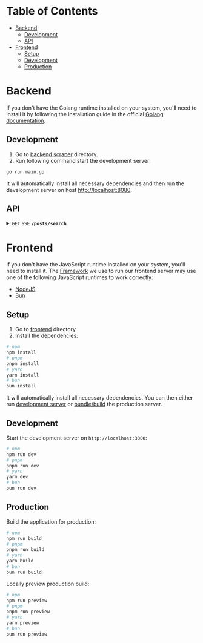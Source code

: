 # Table of Contents

- [Backend](#backend)
   - [Development](#development)
   - [API](#api)
- [Frontend](#frontend)
   - [Setup](#setup)
   - [Development](#development-1)
   - [Production](#production)

# Backend

If you don't have the Golang runtime installed on your system, you'll need to install it by following the installation guide in the official [Golang documentation](https://go.dev/doc/install).

## Development
1. Go to [backend scraper](backend/scraper) directory.
2. Run following command start the development server:

```bash
go run main.go
```

It will automatically install all necessary dependencies and then run
the development server on host <http://localhost:8080>.

## API
<details>
<summary>
<code>GET</code>
<code>SSE</code>
<code><b>/posts/search</b></code>
</summary>

#### Parameters

| Name | Type | In | Require |Description |
| :--- | :--- | :--- | :--- | :--- |
| `query` | `string` | query | + | Post name to search |
| `sources` | `string[]` | query | - | Sources to search from |
| `pp_page` | `number` | query | - | pp.lv page number |
| `ss_page` | `number` | query | - | ss.lv page number |
| `facebook_page` | `number` | query | - | facebook.com page number |
| `banknote_page` | `number` | query | - | banknote.lv page number |

#### Events

<table>
<tr>
<td><b>Status</b></td>
<td><b>Description</b></td>
<td><b>Response</b></td>
</tr>
<tr>
<td>posts</td>
<td>
Partially send posts from one page.
</td>
<td>

```typescript
[
  {
    title: string,
    preview_img: string,
    price: string,
  },
  // ... more posts
]
```

</td>
</tr>
<tr>
<td>pagination</td>
<td>
Dispatches once after page was scarped.
</td>
<td>

```typescript
{
  source: string,
  has_next: boolean,
}
```

</td>
</tr>
<tr>
<td>close</td>
<td>
Dispatches when scraping was finished.
</td>
<td>
Connection closed
</td>
</tr>
</table>
</details>

# Frontend

If you don't have the JavaScript runtime installed on your system, you'll need to install it. The [Framework](https://nuxt.com/) we use to run our frontend server may use one of the following JavaScript runtimes to work correctly:
- [NodeJS](https://nodejs.org/en/download)
- [Bun](https://bun.sh/docs/installation)

## Setup

1. Go to [frontend](frontend) directory.
2. Install the dependencies:

```bash
# npm
npm install
# pnpm
pnpm install
# yarn
yarn install
# bun
bun install
```

It will automatically install all necessary dependencies. You can then either run [development server](#development-server) or [bundle/build](#production) the production server.

## Development

Start the development server on `http://localhost:3000`:

```bash
# npm
npm run dev
# pnpm
pnpm run dev
# yarn
yarn dev
# bun
bun run dev
```

## Production

Build the application for production:

```bash
# npm
npm run build
# pnpm
pnpm run build
# yarn
yarn build
# bun
bun run build
```

Locally preview production build:

```bash
# npm
npm run preview
# pnpm
pnpm run preview
# yarn
yarn preview
# bun
bun run preview
```
